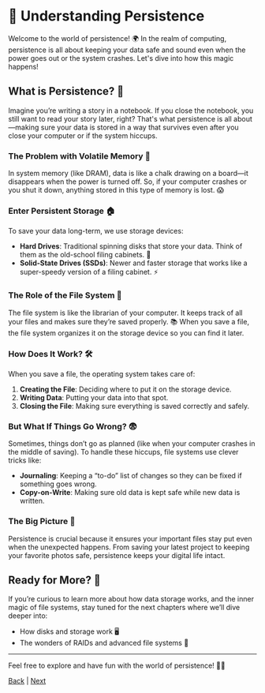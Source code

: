 # 📁 Understanding Persistence

Welcome to the world of persistence! 🌍 In the realm of computing, persistence is all about keeping your data safe and sound even when the power goes out or the system crashes. Let's dive into how this magic happens!

## What is Persistence? 🤔

Imagine you’re writing a story in a notebook. If you close the notebook, you still want to read your story later, right? That's what persistence is all about—making sure your data is stored in a way that survives even after you close your computer or if the system hiccups. 

### The Problem with Volatile Memory 💭

In system memory (like DRAM), data is like a chalk drawing on a board—it disappears when the power is turned off. So, if your computer crashes or you shut it down, anything stored in this type of memory is lost. 😱 

### Enter Persistent Storage 🏠

To save your data long-term, we use storage devices:
- **Hard Drives**: Traditional spinning disks that store your data. Think of them as the old-school filing cabinets. 📂
- **Solid-State Drives (SSDs)**: Newer and faster storage that works like a super-speedy version of a filing cabinet. ⚡

### The Role of the File System 📂

The file system is like the librarian of your computer. It keeps track of all your files and makes sure they’re saved properly. 📚 When you save a file, the file system organizes it on the storage device so you can find it later. 

### How Does It Work? 🛠️

When you save a file, the operating system takes care of:
1. **Creating the File**: Deciding where to put it on the storage device.
2. **Writing Data**: Putting your data into that spot.
3. **Closing the File**: Making sure everything is saved correctly and safely. 

### But What If Things Go Wrong? 😨

Sometimes, things don’t go as planned (like when your computer crashes in the middle of saving). To handle these hiccups, file systems use clever tricks like:
- **Journaling**: Keeping a “to-do” list of changes so they can be fixed if something goes wrong.
- **Copy-on-Write**: Making sure old data is kept safe while new data is written.

### The Big Picture 🌟

Persistence is crucial because it ensures your important files stay put even when the unexpected happens. From saving your latest project to keeping your favorite photos safe, persistence keeps your digital life intact.

## Ready for More? 🎉

If you’re curious to learn more about how data storage works, and the inner magic of file systems, stay tuned for the next chapters where we’ll dive deeper into:
- How disks and storage work 🖥️
- The wonders of RAIDs and advanced file systems 🚀

---

Feel free to explore and have fun with the world of persistence! 🌈✨

[Back](4-Concurrency.md) | [Next](../2/readme.md)